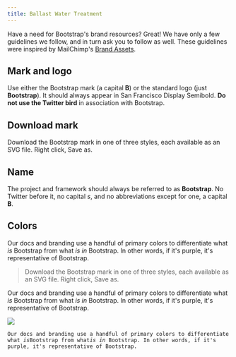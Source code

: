 ```yaml
---
title: Ballast Water Treatment
---
```

Have a need for Bootstrap's brand resources? Great! We have only a few guidelines we follow, and in turn ask you to follow as well. These guidelines were inspired by MailChimp's [Brand Assets](https://mailchimp.com/about/brand-assets/).

## Mark and logo

Use either the Bootstrap mark (a capital **B**) or the standard logo (just **Bootstrap**). It should always appear in San Francisco Display Semibold. **Do not use the Twitter bird** in association with Bootstrap.

## Download mark

Download the Bootstrap mark in one of three styles, each available as an SVG file. Right click, Save as.

## Name

The project and framework should always be referred to as **Bootstrap**. No Twitter before it, no capital _s_, and no abbreviations except for one, a capital **B**.

## Colors

Our docs and branding use a handful of primary colors to differentiate what _is_ Bootstrap from what _is in_ Bootstrap. In other words, if it's purple, it's representative of Bootstrap.

> Download the Bootstrap mark in one of three styles, each available as an SVG file. Right click, Save as.

Our docs and branding use a handful of primary colors to differentiate what _is_ Bootstrap from what _is in_ Bootstrap. In other words, if it's purple, it's representative of Bootstrap.

![](/images/iomage.jpg)

`Our docs and branding use a handful of primary colors to differentiate what `_`is`_` Bootstrap from what `_`is in`_` Bootstrap. In other words, if it's purple, it's representative of Bootstrap.`
